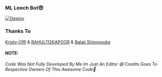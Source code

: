 ### ML Leech Bot😎


[![Deploy](https://www.herokucdn.com/deploy/button.svg)](https://heroku.com/deploy?template=https://github.com/Thor-Ragnarok/ML-Leecher)

### Thanks To
[Kristy-Offl](https://github.com/kristy-offl) & [RAHUL112KAPOOR](https://github.com/RAHUL112KAPOOR) &
[Balaji Shinnosuke](https://github.com/bluv-pr)

#### NOTE:
<i>Code Was Not Fully Developed By Me Im Just An Editor 😅 Credits Goes To Respective Owners Of This Awesome Code🤗</I>
